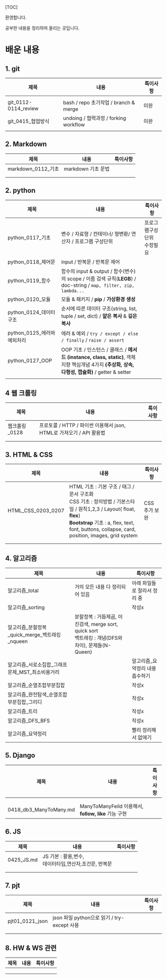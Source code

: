 [TOC]

환영합니다.



공부한 내용을 정리하여 올리는 곳입니다.



# 배운 내용

## 1. git

| 제목                 | 내용                                  | 특이사항 |
| -------------------- | ------------------------------------- | -------- |
|                      |                                       |          |
| git_0112-0114_review | bash / repo 초기작업 / branch & merge | 미완     |
| git_0415_협업방식    | undoing / 협력과정 / forking workflow | 미완     |
|                      |                                       |          |



## 2. Markdown

| 제목               | 내용               | 특이사항 |
| ------------------ | ------------------ | -------- |
| markdown_0112_기초 | markdown 기초 문법 |          |
|                    |                    |          |
|                    |                    |          |



## 2. python

| 제목                       | 내용                                                         | 특이사항                  |
| -------------------------- | ------------------------------------------------------------ | ------------------------- |
| python_0117_기초           | 변수 / 자료형 / 컨테이너/ 형변환/ 연산자 / 프로그램 구성단위 | 프로그램구성단위 수정필요 |
| python_0118_제어문         | input / 반복문 / 반복문 제어                                 |                           |
| python_0119_함수           | 함수의 input & output / 함수(변수)의 scope / 이름 검색 규칙(**LEGB**) / doc-string / `map, filter, zip, lambda...` |                           |
| python_0120_모듈           | 모듈 & 패키지 / **pip** / **가상환경 생성**                  |                           |
| python_0124_데이터구조     | 순서에 따른 데이터 구조(string, list, tuple / set, dict) / **얕은 복사** & **깊은 복사** |                           |
| python_0125_에러와예외처리 | 에러 & 예외 / `try / except / else / finally` / `raise / assert` |                           |
| python_0127_OOP            | OOP 기초 / 인스턴스 / 클래스 / **메서드 (instance, class, static)**, 객체지향 핵심개념 4가지 **(추상화, 상속, 다형성, 캡슐화)** / getter & setter |                           |
|                            |                                                              |                           |



## 4 웹 크롤링

| 제목          | 내용                                                         | 특이사항 |
| ------------- | ------------------------------------------------------------ | -------- |
| 웹크롤링_0128 | 프로토콜 / HTTP / 파이썬 이용해서 json, HTML로 가져오기 / API 활용법 |          |
|               |                                                              |          |
|               |                                                              |          |



## 3. HTML & CSS

| 제목               | 내용                                                         | 특이사항      |
| ------------------ | ------------------------------------------------------------ | ------------- |
| HTML_CSS_0203_0207 | HTML  기초 : 기본 구조 / 태그 / 문서 구조화 <br /> CSS  기초 : 정의방법 / 기본스타일 / 원칙1,2,3 / Layout( float, **flex**) <br /> **Bootstrap** 기초 : a, flex, text, font, buttons, collapse, card, position, images, grid system | CSS 추가 보완 |
|                    |                                                              |               |
|                    |                                                              |               |





## 4. 알고리즘

| 제목                                                | 내용                                                         | 특이사항                        |
| --------------------------------------------------- | ------------------------------------------------------------ | ------------------------------- |
| 알고리즘_total                                      | 거의 모든 내용 다 정리되어 있음                              | 아래 파일들로 잘라서 정리 중    |
| 알고리즘_sorting                                    |                                                              | 작성x                           |
| 알고리즘\_분할정복\_quick\_merge\_백트래킹_nqueen   | 분할정복 : 거듭제곱, 이진검색, merge sort, quick sort<br />백트래킹 : 개념(DFS와 차이), 문제들(N-Queen) |                                 |
| 알고리즘\_서로소집합\_그래프문제\_MST\_최소비용거리 |                                                              | 알고리즘_요약정리 내용 흡수하기 |
| 알고리즘_순열조합부분집합                           |                                                              | 작성x                           |
| 알고리즘\_완전탐색\_순열조합부분집합_그리디         |                                                              | 작성x                           |
| 알고리즘_트리                                       |                                                              | 작성x                           |
| 알고리즘_DFS_BFS                                    |                                                              | 작성x                           |
| 알고리즘_요약정리                                   |                                                              | 빨리 정리해서 없애기            |



## 5. Django 

| 제목                   | 내용                                                 | 특이사항 |
| ---------------------- | ---------------------------------------------------- | -------- |
|                        |                                                      |          |
|                        |                                                      |          |
| 0418_db3_ManyToMany.md | ManyToManyFeild 이용해서, **follow, like** 기능 구현 |          |





## 6. JS

| 제목       | 내용                                                       | 특이사항 |
| ---------- | ---------------------------------------------------------- | -------- |
| 0425_JS.md | JS 기본 : 활용,변수,<br />데이터타입,연산자,조건문, 반복문 |          |
|            |                                                            |          |
|            |                                                            |          |







## 7. pjt

| 제목            | 내용                                        | 특이사항 |
| --------------- | ------------------------------------------- | -------- |
| pjt01_0121_json | json 파일 python으로 읽기 / try-except 사용 |          |
|                 |                                             |          |
|                 |                                             |          |



## 8. HW & WS 관련

| 제목 | 내용 | 특이사항 |
| ---- | ---- | -------- |
|      |      |          |
|      |      |          |
|      |      |          |



